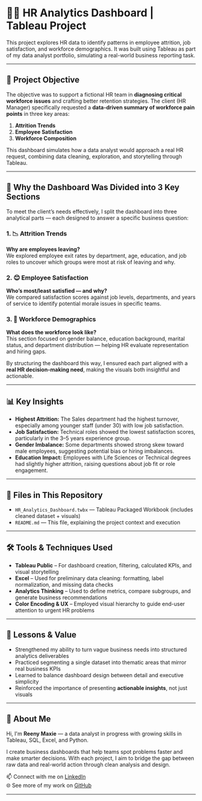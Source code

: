 # 🧑‍💼 HR Analytics Dashboard | Tableau Project

This project explores HR data to identify patterns in employee attrition, job satisfaction, and workforce demographics. It was built using Tableau as part of my data analyst portfolio, simulating a real-world business reporting task.

---------

## 📌 Project Objective

The objective was to support a fictional HR team in **diagnosing critical workforce issues** and crafting better retention strategies. The client (HR Manager) specifically requested a **data-driven summary of workforce pain points** in three key areas:

1. **Attrition Trends**
2. **Employee Satisfaction**
3. **Workforce Composition**

This dashboard simulates how a data analyst would approach a real HR request, combining data cleaning, exploration, and storytelling through Tableau.

---------

## 🧩 Why the Dashboard Was Divided into 3 Key Sections

To meet the client’s needs effectively, I split the dashboard into three analytical parts — each designed to answer a specific business question:

### 1. 📉 **Attrition Trends**  
**Why are employees leaving?**  
We explored employee exit rates by department, age, education, and job roles to uncover which groups were most at risk of leaving and why.

### 2. 😊 **Employee Satisfaction**  
**Who’s most/least satisfied — and why?**  
We compared satisfaction scores against job levels, departments, and years of service to identify potential morale issues in specific teams.

### 3. 👥 **Workforce Demographics**  
**What does the workforce look like?**  
This section focused on gender balance, education background, marital status, and department distribution — helping HR evaluate representation and hiring gaps.

By structuring the dashboard this way, I ensured each part aligned with a **real HR decision-making need**, making the visuals both insightful and actionable.

---

## 📊 Key Insights

- **Highest Attrition:** The Sales department had the highest turnover, especially among younger staff (under 30) with low job satisfaction.
- **Job Satisfaction:** Technical roles showed the lowest satisfaction scores, particularly in the 3–5 years experience group.
- **Gender Imbalance:** Some departments showed strong skew toward male employees, suggesting potential bias or hiring imbalances.
- **Education Impact:** Employees with Life Sciences or Technical degrees had slightly higher attrition, raising questions about job fit or role engagement.

---

## 📂 Files in This Repository

- `HR_Analytics_Dashboard.twbx` — Tableau Packaged Workbook (includes cleaned dataset + visuals)
- `README.md` — This file, explaining the project context and execution

---

## 🛠 Tools & Techniques Used

- **Tableau Public** – For dashboard creation, filtering, calculated KPIs, and visual storytelling
- **Excel** – Used for preliminary data cleaning: formatting, label normalization, and missing data checks
- **Analytics Thinking** – Used to define metrics, compare subgroups, and generate business recommendations
- **Color Encoding & UX** – Employed visual hierarchy to guide end-user attention to urgent HR problems

---



## 🧠 Lessons & Value

- Strengthened my ability to turn vague business needs into structured analytics deliverables
- Practiced segmenting a single dataset into thematic areas that mirror real business KPIs
- Learned to balance dashboard design between detail and executive simplicity
- Reinforced the importance of presenting **actionable insights**, not just visuals

---

## 👤 About Me

Hi, I'm **Reeny Maxie** — a data analyst in progress with growing skills in Tableau, SQL, Excel, and Python.

I create business dashboards that help teams spot problems faster and make smarter decisions. With each project, I aim to bridge the gap between raw data and real-world action through clean analysis and design.

📫 Connect with me on [LinkedIn](https://linkedin.com/)  
🌐 See more of my work on [GitHub](https://github.com/yourusername)

---
